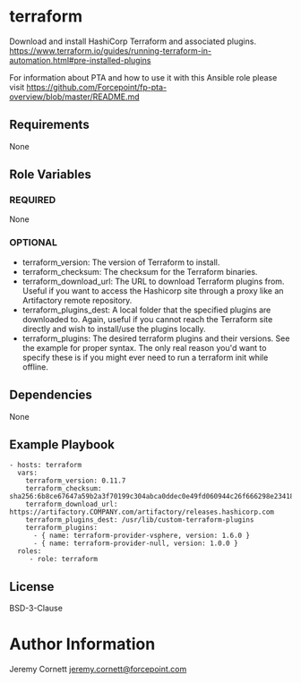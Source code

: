 # terraform

Download and install HashiCorp Terraform and associated plugins. 
https://www.terraform.io/guides/running-terraform-in-automation.html#pre-installed-plugins

For information about PTA and how to use it with this Ansible role please visit https://github.com/Forcepoint/fp-pta-overview/blob/master/README.md

## Requirements

None

## Role Variables

### REQUIRED

None

### OPTIONAL

* terraform_version: The version of Terraform to install.
* terraform_checksum: The checksum for the Terraform binaries.
* terraform_download_url: The URL to download Terraform plugins from.
  Useful if you want to access the Hashicorp site through a proxy like an Artifactory remote repository.
* terraform_plugins_dest: A local folder that the specified plugins are downloaded to. Again, useful if
  you cannot reach the Terraform site directly and wish to install/use the plugins locally.
* terraform_plugins: The desired terraform plugins and their versions. See the example for proper syntax.
  The only real reason you'd want to specify these is if you might ever need to run a terraform init while offline.

## Dependencies

None

## Example Playbook

    - hosts: terraform
      vars:
        terraform_version: 0.11.7
        terraform_checksum: sha256:6b8ce67647a59b2a3f70199c304abca0ddec0e49fd060944c26f666298e23418
        terraform_download_url: https://artifactory.COMPANY.com/artifactory/releases.hashicorp.com
        terraform_plugins_dest: /usr/lib/custom-terraform-plugins
        terraform_plugins:
          - { name: terraform-provider-vsphere, version: 1.6.0 }
          - { name: terraform-provider-null, version: 1.0.0 }
      roles:
         - role: terraform

## License

BSD-3-Clause

# Author Information

Jeremy Cornett <jeremy.cornett@forcepoint.com>
